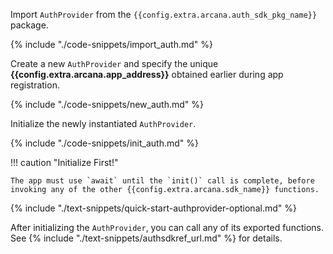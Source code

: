 Import `AuthProvider` from the `{{config.extra.arcana.auth_sdk_pkg_name}}` package.

{% include "./code-snippets/import_auth.md" %}

Create a new `AuthProvider` and specify the unique **{{config.extra.arcana.app_address}}** obtained earlier during app registration.

{% include "./code-snippets/new_auth.md" %}

Initialize the newly instantiated `AuthProvider`.

{% include "./code-snippets/init_auth.md" %}

!!! caution "Initialize First!"

    The app must use `await` until the `init()` call is complete, before invoking any of the other {{config.extra.arcana.sdk_name}} functions.

{% include "./text-snippets/quick-start-authprovider-optional.md" %}

After initializing the `AuthProvider`, you can call any of its exported functions. See {% include "./text-snippets/authsdkref_url.md" %} for details.
